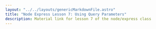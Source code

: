 ```yaml
---
layout: "../../layouts/genericMarkdownFile.astro"
title: "Node Express Lesson 7: Using Query Parameters"
description: Material link for lesson 7 of the node/express class
---
```

